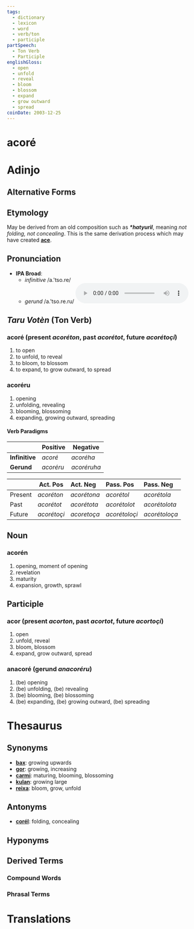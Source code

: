 ```yaml
---
tags:
  - dictionary
  - lexicon
  - word
  - verb/ton
  - participle
partSpeech:
  - Ton Verb
  - Participle
englishGloss:
  - open
  - unfold
  - reveal
  - bloom
  - blossom
  - expand
  - grow outward
  - spread
coinDate: 2003-12-25
---
```

# acoré

# Adinjo
## Alternative Forms

## Etymology
May be derived from an old composition such as **_*hatyurìl_**, meaning _not folding, not concealing_. This is the same derivation process which may have created **[ace](lexicon/a/ace.md)**.

## Pronunciation
- **IPA Broad**:
	- *infinitive* /a.'tso.re/
	- *gerund* /a.'tso.re.ru/ ![listen](../../audio/01-adob/mp3/acoré.ru.mp3)

## *Taru Votèn* (Ton Verb)

### acoré (present *acoréton*, past *acorétot*, future *acorétoçi*)
1. to open
2. to unfold, to reveal
3. to bloom, to blossom
4. to expand, to grow outward, to spread
### acoréru
1. opening
2. unfolding, revealing
3. blooming, blossoming
4. expanding, growing outward, spreading

#### Verb Paradigms

|                | Positive  | Negative    |
| -------------- | --------- | ----------- |
| **Infinitive** | *acoré*   | *acoréha*   |
| **Gerund**     | *acoréru* | *acoréruha* |

|         | Act. Pos    | Act. Neg    | Pass. Pos     | Pass. Neg     |
| ------- | ----------- | :---------- | :------------ | :------------ |
| Present | *acoréton*  | *acorétona* | *acorétol*    | *acorétola*   |
| Past    | *acorétot*  | *acorétota* | *acorétolot*  | *acorétolota* |
| Future  | *acorétoçi* | *acoretoça* | *acorétoloçi* | *acorétoloça* |


## Noun
### acorén
1. opening, moment of opening
2. revelation
3. maturity
4. expansion, growth, sprawl

## Participle
### acor (present *acorton*, past *acortot*, future *acortoçi*)
1. open
2. unfold, reveal
3. bloom, blossom
4. expand, grow outward, spread

### anacoré (gerund *anacoréru*)
1. (be) opening
2. (be) unfolding, (be) revealing
3. (be) blooming, (be) blossoming
4. (be) expanding, (be) growing outward, (be) spreading

# Thesaurus
## Synonyms
- [**bax**](lexicon/b/bax.md): growing upwards
- [**gor**](lexicon/g/gor.md): growing, increasing
- [**carmi**](lexicon/c/carmi): maturing, blooming, blossoming
- [**kulan**](lexicon/k/kulan.md): growing large
- [**reixa**](lexicon/r/reixa): bloom, grow, unfold

## Antonyms
- **[corél](lexicon/c/chorél.md)**: folding, concealing

## Hyponyms

## Derived Terms

### Compound Words
### Phrasal Terms

# Translations
